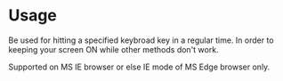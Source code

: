 # Usage
Be used for hitting a specified keybroad key in a regular time. In order to keeping your screen ON while other methods don't work. 

Supported on MS IE browser or else IE mode of MS Edge browser only. 
